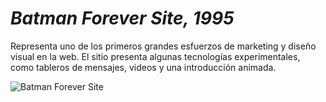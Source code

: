 # _**Batman Forever Site, 1995**_

Representa uno de los primeros grandes esfuerzos de marketing y diseño visual en la web. El sitio presenta algunas tecnologías experimentales, como tableros de mensajes, videos y una introducción animada.

![Batman Forever Site](https://github.com/XaviMorenoTorres/XaviMorenoTorres-SMX2-M8UF1A1-HistoriaWeb-1995-BatmanForeverSite-XaviMoreno/blob/main/Batman%20Forever%20website%202-min.jpg)

